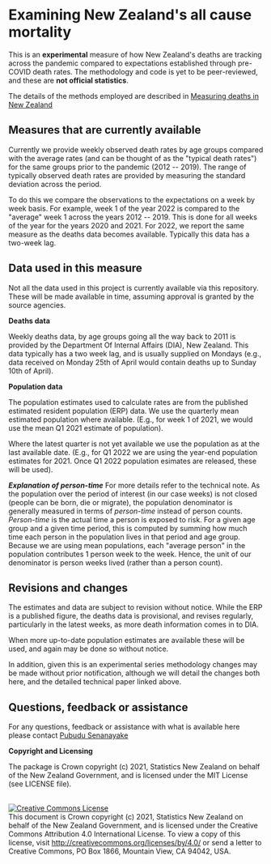 # Examining New Zealand's all cause mortality
This is an **experimental** measure of how New Zealand's deaths are tracking across the pandemic compared to expectations established through pre-COVID death rates. The methodology and code is yet to be peer-reviewed, and these are **not official statistics**.

The details of the methods employed are described in [Measuring deaths in New Zealand](measuring_deaths_in_NZ.pdf)

## Measures that are currently available

Currently we provide weekly observed death rates by age groups compared with the average rates (and can be thought of as the "typical death rates") for the same groups prior to the pandemic (2012 -- 2019). The range of typically observed death rates are provided by measuring the standard deviation across the period.

To do this we compare the observations to the expectations on a week by week basis. For example, week 1 of the year 2022 is compared to the "average" week 1 across the years 2012 -- 2019. This is done for all weeks of the year for the years 2020 and 2021. For 2022, we report the same measure as the deaths data becomes available. Typically this data has a two-week lag.

## Data used in this measure 

Not all the data used in this project is currently available via this repository. These will be made available in time, assuming approval is granted by the source agencies.

**Deaths data**

Weekly deaths data, by age groups going all the way back to 2011 is provided by the Department Of Internal Affairs (DIA), New Zealand. This data typically has a two week lag, and is usually supplied on Mondays (e.g., data received on Monday 25th of April would contain deaths up to Sunday 10th of April).

**Population data**

The population estimates used to calculate rates are from the published estimated resident population (ERP) data. We use the quarterly mean estimated population where available. (E.g., for week 1 of 2021, we would use the mean Q1 2021 estimate of population).

Where the latest quarter is not yet available we use the population as at the last available date. (E.g., for Q1 2022 we are using the year-end population estimates for 2021. Once Q1 2022 population esimates are released, these will be used).

***Explanation of person-time*** 
For more details refer to the technical note. As the population over the period of interest (in our case weeks) is not closed (people can be born, die or migrate), the population denominator is generally measured in terms of _person-time_ instead of person counts. _Person-time_ is the actual time a person is exposed to risk. For a given age group and a given time period, this is computed by summing how much time each person in the population lives in that period and age group. Because we are using mean populations, each "average person" in the population contributes 1 person week to the week. Hence, the unit of our denominator is person weeks lived (rather than a person count).

## Revisions and changes

The estimates and data are subject to revision without notice. While the ERP is a published figure, the deaths data is provisional, and revises regularly, particularly in the latest weeks, as more death information comes in to DIA. 

When more up-to-date population estimates are available these will be used, and again may be done so without notice.

In addition, given this is an experimental series methodology changes may be made without prior notification, although we will detail the changes both here, and the detailed technical paper linked above.

## Questions, feedback or assistance

For any questions, feedback or assistance with what is available here please contact [Pubudu Senanayake](mailto:pubudu.senanayake@stats.govt.nz)

__Copyright and Licensing__

The package is Crown copyright (c) 2021, Statistics New Zealand on behalf of the New Zealand Government, and is licensed under the MIT License (see LICENSE file).

<br /><a rel="license" href="http://creativecommons.org/licenses/by/4.0/"><img alt="Creative Commons License" style="border-width:0" src="https://i.creativecommons.org/l/by/4.0/88x31.png" /></a><br />This document is Crown copyright (c) 2021, Statistics New Zealand on behalf of the New Zealand Government, and is licensed under the Creative Commons Attribution 4.0 International License. To view a copy of this license, visit http://creativecommons.org/licenses/by/4.0/ or send a letter to Creative Commons, PO Box 1866, Mountain View, CA 94042, USA.